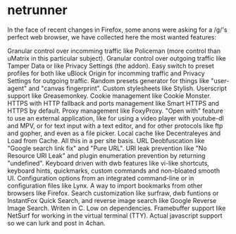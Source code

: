 # netrunner
In the face of recent changes in Firefox, some anons were asking for a /g/'s perfect web browser, we have collected here the most wanted features:

Granular control over incomming traffic like Policeman (more control than uMatrix in this particular subject).
Granular control over outgoing traffic like Tamper Data or like Privacy Settings (the addon).
Easy switch to preset profiles for both like uBlock Origin for incomming traffic and Privacy Settings for outgoing traffic.
Random presets generator for things like "user-agent" and "canvas fingerprint".
Custom stylesheets like Stylish.
Userscript support like Greasemonkey.
Cookie management like Cookie Monster.
HTTPS with HTTP fallback and ports management like Smart HTTPS and HTTPS by default.
Proxy management like FoxyProxy.
"Open with" feature to use an external application, like for using a video player with youtube-dl and MPV, or for text input with a text editor, and for other protocols like ftp and gopher, and even as a file picker.
Local cache like Decentraleyes and Load from Cache.
All this in a per site basis.
URL Deobfuscation like "Google search link fix" and "Pure URL".
URI leak prevention like "No Resource URI Leak" and plugin enumeration prevention by returning "undefined".
Keyboard driven with dwb features like vi-like shortcuts, keyboard hints, quickmarks, custom commands and non-bloated smooth UI.
Configuration options from an integrated command-line or in configuration files like Lynx.
A way to import bookmarks from other browsers like Firefox.
Search customization like surfraw, dwb funtions or InstantFox Quick Search, and reverse image search like Google Reverse Image Search.
Writen in C.
Low on dependencies.
Framebuffer support like NetSurf for working in the virtual terminal (TTY).
Actual javascript support so we can lurk and post in 4chan.

